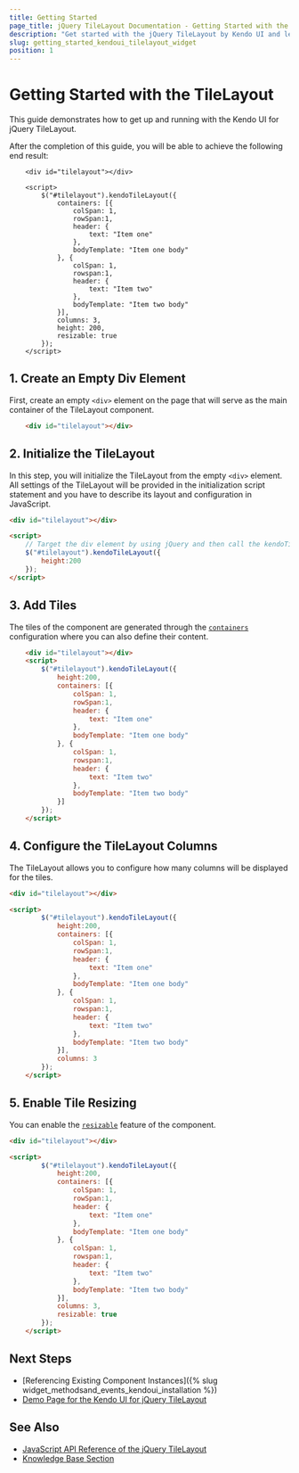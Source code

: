 ```yaml
---
title: Getting Started
page_title: jQuery TileLayout Documentation - Getting Started with the TileLayout
description: "Get started with the jQuery TileLayout by Kendo UI and learn how to create and initialize the component."
slug: getting_started_kendoui_tilelayout_widget
position: 1
---
```


# Getting Started with the TileLayout

This guide demonstrates how to get up and running with the Kendo UI for jQuery TileLayout.

After the completion of this guide, you will be able to achieve the following end result:

```dojo
    <div id="tilelayout"></div>

    <script>
        $("#tilelayout").kendoTileLayout({
            containers: [{
                colSpan: 1,
                rowSpan:1,
                header: {
                    text: "Item one"
                },
                bodyTemplate: "Item one body"
            }, {
                colSpan: 1,
                rowspan:1,
                header: {
                    text: "Item two"
                },
                bodyTemplate: "Item two body"
            }],
            columns: 3,
            height: 200,
            resizable: true
        });
    </script>
```

## 1. Create an Empty Div Element

First, create an empty `<div>` element on the page that will serve as the main container of the TileLayout component.

```html
    <div id="tilelayout"></div>
```

## 2. Initialize the TileLayout

In this step, you will initialize the TileLayout from the empty `<div>` element. All settings of the TileLayout will be provided in the initialization script statement and you have to describe its layout and configuration in JavaScript.

```html
<div id="tilelayout"></div>

<script>
    // Target the div element by using jQuery and then call the kendoTileLayout() method.
    $("#tilelayout").kendoTileLayout({
        height:200
    });
</script>
```

## 3. Add Tiles

The tiles of the component are generated through the [`containers`](/api/javascript/ui/tilelayout/configuration/containers) configuration where you can also define their content.

```html
    <div id="tilelayout"></div>
    <script>
        $("#tilelayout").kendoTileLayout({
            height:200,
            containers: [{
                colSpan: 1,
                rowSpan:1,
                header: {
                    text: "Item one"
                },
                bodyTemplate: "Item one body"
            }, {
                colSpan: 1,
                rowspan:1,
                header: {
                    text: "Item two"
                },
                bodyTemplate: "Item two body"
            }]
        });
    </script>
```

## 4. Configure the TileLayout Columns

The TileLayout allows you to configure how many columns will be displayed for the tiles.

```html
<div id="tilelayout"></div>

<script>
        $("#tilelayout").kendoTileLayout({
            height:200,
            containers: [{
                colSpan: 1,
                rowSpan:1,
                header: {
                    text: "Item one"
                },
                bodyTemplate: "Item one body"
            }, {
                colSpan: 1,
                rowspan:1,
                header: {
                    text: "Item two"
                },
                bodyTemplate: "Item two body"
            }],
            columns: 3
        });
    </script>
```

## 5. Enable Tile Resizing

You can enable the [`resizable`](/api/javascript/ui/tilelayout/configuration/resizable) feature of the component.

```html
<div id="tilelayout"></div>

<script>
        $("#tilelayout").kendoTileLayout({
            height:200,
            containers: [{
                colSpan: 1,
                rowSpan:1,
                header: {
                    text: "Item one"
                },
                bodyTemplate: "Item one body"
            }, {
                colSpan: 1,
                rowspan:1,
                header: {
                    text: "Item two"
                },
                bodyTemplate: "Item two body"
            }],
            columns: 3,
            resizable: true
        });
    </script>
```

## Next Steps

* [Referencing Existing Component Instances]({% slug widget_methodsand_events_kendoui_installation %})
* [Demo Page for the Kendo UI for jQuery TileLayout](https://demos.telerik.com/kendo-ui/tilelayout/index)

## See Also

* [JavaScript API Reference of the jQuery TileLayout](/api/javascript/ui/tilelayout)
* [Knowledge Base Section](/knowledge-base)

<script>
  window.onload = function() {
    document.getElementsByClassName("btn-run")[0].click();
  }
</script>
